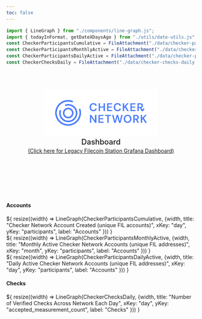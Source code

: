 ```yaml
---
toc: false
---
```


```js
import { LineGraph } from "./components/line-graph.js";
import { todayInFormat, getDateXDaysAgo } from "./utils/date-utils.js";
const CheckerParticipantsCumulative = FileAttachment("./data/checker-participants-cumulative.json").json();
const CheckerParticipantsMonthlyActive = FileAttachment("./data/checker-participants-monthly-active.json").json();
const CheckerParticipantsDailyActive = FileAttachment("./data/checker-participants-daily-active.json").json();
const CheckerChecksDaily = FileAttachment("./data/checker-checks-daily.json").json();
```

<div class="hero">
  <body><img src="media/checker-logomark-blue.png" alt="Checker Logo" width="300" /><body>
    <h2>Dashboard</h2>
    <body><a href="https://dashboard.filstation.app" target="_blank" rel="noopener noreferrer">(Click here for Legacy Filecoin Station Grafana Dashboard)</a><body>
</div>

<h4>Accounts</h4>

<div class="grid grid-cols-2" style="grid-auto-rows: 500px;">
  <div class="card">${
    resize((width) => LineGraph(CheckerParticipantsCumulative, {width, title: "Checker Network Account Created (unique FIL accounts)", xKey: "day", yKey: "participants", label: "Accounts" }))
  }</div>
  <div class="card">${
    resize((width) => LineGraph(CheckerParticipantsMonthlyActive, {width, title: "Monthly Active Checker Network Accounts (unique FIL addresses)", xKey: "month", yKey: "participants", label: "Accounts" }))
  }</div>
</div>

<div class="grid grid-cols-2" style="grid-auto-rows: 504px;">
  <div class="card">${
    resize((width) => LineGraph(CheckerParticipantsDailyActive, {width, title: "Daily Active Checker Network Accounts (unique FIL addresses)", xKey: "day", yKey: "participants", label: "Accounts" }))
  }</div>
</div>

<h4>Checks</h4>

<div class="grid grid-cols-2" style="grid-auto-rows: 504px;">
  <div class="card">${
    resize((width) => LineGraph(CheckerChecksDaily, {width, title: "Number of Verified Checks Across Network Each Day", xKey: "day", yKey: "accepted_measurement_count", label: "Checks" }))
  }</div>
</div>

<style>

.hero {
  display: flex;
  flex-direction: column;
  align-items: center;
  font-family: var(--sans-serif);
  margin: 4rem 0 8rem;
  text-wrap: balance;
  text-align: center;
}

.hero h1 {
  margin: 1rem 0;
  padding: 1rem 0;
  max-width: none;
  font-size: 14vw;
  font-weight: 900;
  line-height: 1;
  background: linear-gradient(30deg, var(--theme-foreground-focus), currentColor);
  -webkit-background-clip: text;
  -webkit-text-fill-color: transparent;
  background-clip: text;
}

.hero h2 {
  margin: 0;
  max-width: 34em;
  font-size: 20px;
  font-style: initial;
  font-weight: 500;
  line-height: 1.5;
  color: var(--theme-foreground-muted);
}

@media (min-width: 640px) {
  .hero h1 {
    font-size: 90px;
  }
}

</style>
